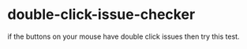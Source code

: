 # double-click-issue-checker
if the buttons on your mouse have double click issues then try this test.
